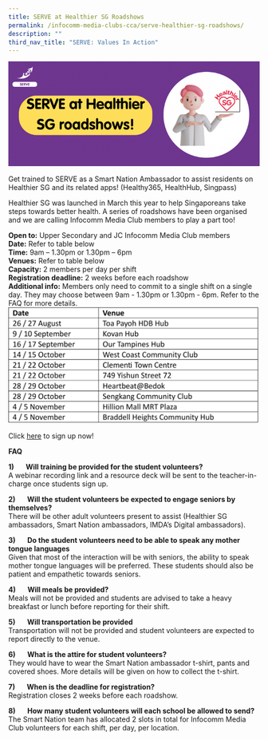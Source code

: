 ```yaml
---
title: SERVE at Healthier SG Roadshows
permalink: /infocomm-media-clubs-cca/serve-healthier-sg-roadshows/
description: ""
third_nav_title: "SERVE: Values In Action"
---
```

![](/images/Icmclub/website%20hsg%20roadshows.png)

Get trained to SERVE as a Smart Nation Ambassador to assist residents on Healthier SG and its related apps! (Healthy365, HealthHub, Singpass)  
  
Healthier SG was launched in March this year to help Singaporeans take steps towards better health. A series of roadshows have been organised and we are calling Infocomm Media Club members to play a part too!  
  
**Open to:** Upper Secondary and JC Infocomm Media Club members<br>
**Date:** Refer to table below<br>**Time:** 9am – 1.30pm or 1.30pm – 6pm<br>**Venues:** Refer to table below<br>**Capacity:** 2 members per day per shift<br>
**Registration deadline:** 2 weeks before each roadshow<br>
**Additional info:** Members only need to commit to a single shift on a single day. They may choose between 9am - 1.30pm or 1.30pm - 6pm. 
Refer to the FAQ for more details. 
![](/images/Icmclub/healthiersg%20roadshows%20dates.png)

Click [here](https://form.gov.sg/64b4a708b0717e0012c91055) to sign up now!<br>         <!-- /\* Font Definitions \*/ @font-face {font-family:"Cambria Math"; panose-1:2 4 5 3 5 4 6 3 2 4; mso-font-charset:0; mso-generic-font-family:roman; mso-font-pitch:variable; mso-font-signature:3 0 0 0 1 0;} @font-face {font-family:DengXian; panose-1:2 1 6 0 3 1 1 1 1 1; mso-font-alt:等线; mso-font-charset:134; mso-generic-font-family:auto; mso-font-pitch:variable; mso-font-signature:-1610612033 953122042 22 0 262159 0;} @font-face {font-family:Calibri; panose-1:2 15 5 2 2 2 4 3 2 4; mso-font-charset:0; mso-generic-font-family:swiss; mso-font-pitch:variable; mso-font-signature:-469750017 -1073732485 9 0 511 0;} @font-face {font-family:"\\@DengXian"; panose-1:2 1 6 0 3 1 1 1 1 1; mso-font-charset:134; mso-generic-font-family:auto; mso-font-pitch:variable; mso-font-signature:-1610612033 953122042 22 0 262159 0;} /\* Style Definitions \*/ p.MsoNormal, li.MsoNormal, div.MsoNormal {mso-style-unhide:no; mso-style-qformat:yes; mso-style-parent:""; margin-top:0cm; margin-right:0cm; margin-bottom:8.0pt; margin-left:0cm; line-height:107%; mso-pagination:widow-orphan; font-size:11.0pt; font-family:"Calibri",sans-serif; mso-ascii-font-family:Calibri; mso-ascii-theme-font:minor-latin; mso-fareast-font-family:DengXian; mso-fareast-theme-font:minor-fareast; mso-hansi-font-family:Calibri; mso-hansi-theme-font:minor-latin; mso-bidi-font-family:"Times New Roman"; mso-bidi-theme-font:minor-bidi; mso-font-kerning:1.0pt; mso-ligatures:standardcontextual; mso-fareast-language:ZH-CN;} p.MsoListParagraph, li.MsoListParagraph, div.MsoListParagraph {mso-style-priority:34; mso-style-unhide:no; mso-style-qformat:yes; margin-top:0cm; margin-right:0cm; margin-bottom:0cm; margin-left:36.0pt; mso-pagination:widow-orphan; font-size:11.0pt; font-family:"Calibri",sans-serif; mso-fareast-font-family:DengXian; mso-bidi-font-family:"Times New Roman"; mso-font-kerning:1.0pt; mso-fareast-language:ZH-CN;} .MsoChpDefault {mso-style-type:export-only; mso-default-props:yes; font-family:"Calibri",sans-serif; mso-ascii-font-family:Calibri; mso-ascii-theme-font:minor-latin; mso-fareast-font-family:DengXian; mso-fareast-theme-font:minor-fareast; mso-hansi-font-family:Calibri; mso-hansi-theme-font:minor-latin; mso-bidi-font-family:"Times New Roman"; mso-bidi-theme-font:minor-bidi; mso-fareast-language:ZH-CN;} .MsoPapDefault {mso-style-type:export-only; margin-bottom:8.0pt; line-height:107%;} @page WordSection1 {size:612.0pt 792.0pt; margin:72.0pt 72.0pt 72.0pt 72.0pt; mso-header-margin:36.0pt; mso-footer-margin:36.0pt; mso-paper-source:0;} div.WordSection1 {page:WordSection1;} /\* List Definitions \*/ @list l0 {mso-list-id:1464272594; mso-list-type:hybrid; mso-list-template-ids:-1 1835424566 1208549401 1208549403 1208549391 1208549401 1208549403 1208549391 1208549401 1208549403;} @list l0:level1 {mso-level-text:"%1\\)"; mso-level-tab-stop:none; mso-level-number-position:left; text-indent:-18.0pt; mso-bidi-font-family:"Times New Roman"; mso-ansi-font-weight:bold;} @list l0:level2 {mso-level-number-format:alpha-lower; mso-level-tab-stop:none; mso-level-number-position:left; text-indent:-18.0pt; mso-bidi-font-family:"Times New Roman";} @list l0:level3 {mso-level-number-format:roman-lower; mso-level-tab-stop:none; mso-level-number-position:right; text-indent:-9.0pt; mso-bidi-font-family:"Times New Roman";} @list l0:level4 {mso-level-tab-stop:none; mso-level-number-position:left; text-indent:-18.0pt; mso-bidi-font-family:"Times New Roman";} @list l0:level5 {mso-level-number-format:alpha-lower; mso-level-tab-stop:none; mso-level-number-position:left; text-indent:-18.0pt; mso-bidi-font-family:"Times New Roman";} @list l0:level6 {mso-level-number-format:roman-lower; mso-level-tab-stop:none; mso-level-number-position:right; text-indent:-9.0pt; mso-bidi-font-family:"Times New Roman";} @list l0:level7 {mso-level-tab-stop:none; mso-level-number-position:left; text-indent:-18.0pt; mso-bidi-font-family:"Times New Roman";} @list l0:level8 {mso-level-number-format:alpha-lower; mso-level-tab-stop:none; mso-level-number-position:left; text-indent:-18.0pt; mso-bidi-font-family:"Times New Roman";} @list l0:level9 {mso-level-number-format:roman-lower; mso-level-tab-stop:none; mso-level-number-position:right; text-indent:-9.0pt; mso-bidi-font-family:"Times New Roman";} ol {margin-bottom:0cm;} ul {margin-bottom:0cm;} -->

**FAQ**

**1)**&nbsp;&nbsp;&nbsp;&nbsp;&nbsp; **Will training be provided for the student volunteers?**  
A webinar recording link and a resource deck will be sent to the teacher-in-charge once students sign up.  
  
**2)**&nbsp;&nbsp;&nbsp;&nbsp;&nbsp; **Will the student volunteers be expected to engage seniors by themselves?**  
There will be other adult volunteers present to assist (Healthier SG ambassadors, Smart Nation ambassadors, IMDA’s Digital ambassadors).  
  

**3)**&nbsp;&nbsp;&nbsp;&nbsp;&nbsp; **Do the student volunteers need to be able to speak any mother tongue languages**
<br>Given that most of the interaction will be with seniors, the ability to speak mother tongue languages will be preferred. These students should also be patient and empathetic towards seniors. &nbsp;&nbsp;

**4)**&nbsp;&nbsp;&nbsp;&nbsp;&nbsp; **Will meals be provided?**  
Meals will not be provided and students are advised to take a heavy breakfast or lunch before reporting for their shift.  
  

**5)**&nbsp;&nbsp;&nbsp;&nbsp;&nbsp; **Will transportation be provided**<br>Transportation will not be provided and student volunteers are expected to report directly to the venue.  
  

**6)**&nbsp;&nbsp;&nbsp;&nbsp;&nbsp; **What is the attire for student volunteers?**  
They would have to wear the Smart Nation ambassador t-shirt, pants and covered shoes. More details will be given on how to collect the t-shirt.  
  

**7)**&nbsp;&nbsp;&nbsp;&nbsp;&nbsp; **When is the deadline for registration?**  
Registration closes 2 weeks before each roadshow.  
  

**8)**&nbsp;&nbsp;&nbsp;&nbsp;&nbsp; **How many student volunteers will each school be allowed to send?**  
The Smart Nation team has allocated 2 slots in total for Infocomm Media Club volunteers for each shift, per day, per location.